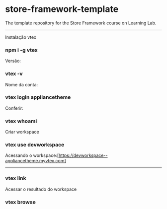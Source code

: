 # store-framework-template
The template repository for the Store Framework course on Learning Lab.

-------------------------------------------------------------------------

Instalação vtex
### npm i -g vtex

Versão:
### vtex -v

Nome da conta:
### vtex login appliancetheme

Conferir:
### vtex whoami

Criar workspace
### vtex use devworkspace

Acessando o workspace:[https://devworkspace--appliancetheme.myvtex.com]

----------------------------------------------------------------------------

### vtex link

Acessar o resultado do workspace
### vtex browse
